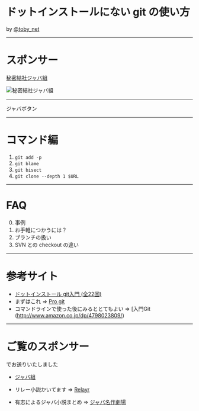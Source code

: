 # ドットインストールにない git の使い方

by [@toby_net](https://twitter.com/toby_net)

---

# スポンサー

[秘密結社ジャバ組](https://github.com/arigato-java/)

![秘密結社ジャバ組]()

---

ジャバボタン 

[](https://github.com/arigato-java/JavaButton)

---

# コマンド編

1. `git add -p`
2. `git blame`
3. `git bisect`
4. `git clone --depth 1 $URL`

---

# FAQ

0. 事例
1. お手軽につかうには？
2. ブランチの扱い
3. SVN との checkout の違い

---

# 参考サイト

* [ドットインストール git入門 (全22回)](http://dotinstall.com/lessons/basic_git)
* まずはこれ ⇒ [Pro git](http://git-scm.com/book/en/v2)
* コマンドラインで使った後にみるととてもよい ⇒ [入門Git (http://www.amazon.co.jp/dp/4798023809/)

---

# ご覧のスポンサー

でお送りいたしました

* [ジャバ組](https://github.com/arigato-java/JavaButton)

* リレー小説かいてます ⇒ [Relayr](http://relayr.herokuapp.com/)
* 有志によるジャバ小説まとめ ⇒ [ジャバ名作劇場](http://arigato-java.esy.es/shosetsu.html)


